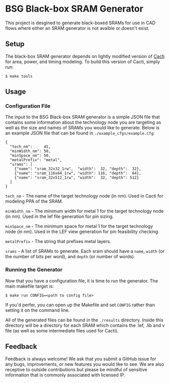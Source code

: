 # BSG Black-box SRAM Generator

This project is desgined to generate black-boxed SRAMs for use in CAD flows
where either an SRAM generator is not avaible or doesn't exist.

## Setup

The black-box SRAM generator depends on lightly modified version of
[Cacti](https://github.com/HewlettPackard/cacti) for area, power, and timing
modeling. To build this version of Cacti, simply run:

```
$ make tools
```

## Usage

### Configuration File

The input to the BSG Black-box SRAM generator is a simple JSON file that
contains some information about the technology node you are targeting as well
as the size and names of SRAMs you would like to generate. Below is an example
JSON file that can be found in `./example_cfgs/example.cfg`:

```
{
  "tech_nm":     45,
  "minWidth_nm": 50,
  "minSpace_nm": 50,
  "metalPrefix": "metal",
  "srams": [
    {"name": "sram_32x32_1rw",  "width":  32, "depth":  32},
    {"name": "sram_116x64_1rw", "width": 116, "depth":  64},
    {"name": "sram_32x512_1rw", "width":  32, "depth": 512}
  ]
}
```

`tech_nm` - The name of the target technology node (in nm). Used in Cacti for
modeling PPA of the SRAM.

`minWidth_nm` - The minimum width for metal 1 for the target technology node
(in nm). Used in the lef file generation for pin sizing.

`minSpace_nm` - The minimum space for metal 1 for the target technology node
(in nm). Used in the LEF view generation for pin feasibility checking.

`metalPrefix` - The string that prefixes metal layers.

`srams` - A list of SRAMs to generate. Each sram should have a `name`, `width`
(or the number of bits per word), and `depth` (or number of words). 


### Running the Generator

Now that you have a configuration file, it is time to run the generator. The
main makefile target is:

```
$ make run CONFIG=<path to config file>
```

If you'd perfer, you can open up the Makefile and set `CONFIG` rather than
setting it on the command line.

All of the generated files can be found in the `./results` directory. Inside
this directory will be a directory for each SRAM which contains the .lef, .lib
and v file (as well as some intermediate files used for Cacti).

## Feedback

Feedback is always welcome! We ask that you submit a GitHub issue for any bugs,
improvements, or new features you would like to see. We are also receptive to
outside contributions but please be mindful of sensitive information that is
commonly associated with licensed IP.

